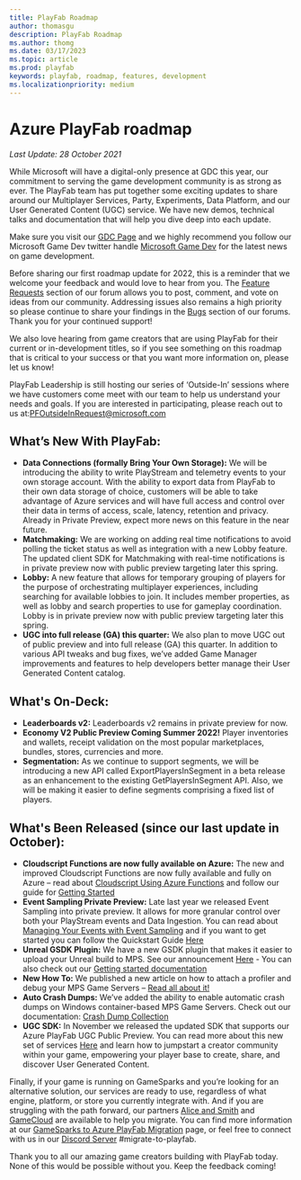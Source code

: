 ```yaml
---
title: PlayFab Roadmap
author: thomasgu
description: PlayFab Roadmap
ms.author: thomg
ms.date: 03/17/2023
ms.topic: article
ms.prod: playfab
keywords: playfab, roadmap, features, development
ms.localizationpriority: medium
---
```



# Azure PlayFab roadmap

_Last Update: 28 October 2021_

While Microsoft will have a digital-only presence at GDC this year, our commitment to serving the game development community is as strong as ever. The PlayFab team has put together some exciting updates to share around our Multiplayer Services, Party, Experiments, Data Platform, and our User Generated Content (UGC) service. We have new demos, technical talks and documentation that will help you dive deep into each update. 

Make sure you visit our [GDC Page](https://developer.microsoft.com/games/events/gdc/) and we highly recommend you follow our Microsoft Game Dev twitter handle [Microsoft Game Dev](https://twitter.com/msftgamestack) for the latest news on game development.  

Before sharing our first roadmap update for 2022, this is a reminder that we welcome your feedback and would love to hear from you. The [Feature Requests](https://community.playfab.com/spaces/24/index.html?sort=votes) section of our forum allows you to post, comment, and vote on ideas from our community. Addressing issues also remains a high priority so please continue to share your findings in the [Bugs](https://community.playfab.com/spaces/23/index.html) section of our forums. Thank you for your continued support! 

We also love hearing from game creators that are using PlayFab for their current or in-development titles, so if you see something on this roadmap that is critical to your success or that you want more information on, please let us know! 

PlayFab Leadership is still hosting our series of ‘Outside-In’ sessions where we have customers come meet with our team to help us understand your needs and goals. If you are interested in participating, please reach out to us at:PFOutsideInRequest@microsoft.com  

## What’s New With PlayFab:

- **Data Connections (formally Bring Your Own Storage):** We will be introducing the ability to write PlayStream and telemetry events to your own storage account. With the ability to export data from PlayFab to their own data storage of choice, customers will be able to take advantage of Azure services and will have full access and control over their data in terms of access, scale, latency, retention and privacy. Already in Private Preview, expect more news on this feature in the near future.
- **Matchmaking:** We are working on adding real time notifications to avoid polling the ticket status as well as integration with a new Lobby feature.  The updated client SDK for Matchmaking with real-time notifications is in private preview now with public preview targeting later this spring. 
- **Lobby:** A new feature that allows for temporary grouping of players for the purpose of orchestrating multiplayer experiences, including searching for available lobbies to join. It includes member properties, as well as lobby and search properties to use for gameplay coordination. Lobby is in private preview now with public preview targeting later this spring.
- **UGC into full release (GA) this quarter:** We also plan to move UGC out of public preview and into full release (GA) this quarter. In addition to various API tweaks and bug fixes, we’ve added Game Manager improvements and features to help developers better manage their User Generated Content catalog.

## What's On-Deck:

- **Leaderboards v2:** Leaderboards v2 remains in private preview for now.
- **Economy V2 Public Preview Coming Summer 2022!** Player inventories and wallets, receipt validation on the most popular marketplaces, bundles, stores, currencies and more.
- **Segmentation:** As we continue to support segments, we will be introducing a new API called ExportPlayersInSegment in a beta release as an enhancement to the existing GetPlayersInSegment API. Also, we will be making it easier to define segments comprising a fixed list of players.  

## What's Been Released (since our last update in October):

- **Cloudscript Functions are now fully available on Azure:** The new and improved Cloudscript Functions are now fully available and fully on Azure – read about [Cloudscript Using Azure Functions](https://blog.playfab.com/blog/announcing-cloudscript-using-azure-functions-is-now-ga) and follow our guide for [Getting Started](https://docs.microsoft.com/en-us/gaming/playfab/features/automation/cloudscript-af/quickstart) 
- **Event Sampling Private Preview:** Late last year we released Event Sampling into private preview. It allows for more granular control over both your PlayStream events and Data Ingestion. You can read about [Managing Your Events with Event Sampling](https://blog.playfab.com/blog/manage-events-with-sampling-on-azure-playfab) and if you want to get started you can follow the Quickstart Guide [Here](https://docs.microsoft.com/gaming/playfab/features/data/manage-events-with-sampling/)   
- **Unreal GSDK Plugin:** We have a new GSDK plugin that makes it easier to upload your Unreal build to MPS. See our announcement [Here](Https://blog.playfab.com/blog/new-unreal-gsdk-plugin-simplifies-azure-mps-deployment) - You can also check out our [Getting started documentation](https://docs.microsoft.com/gaming/playfab/features/multiplayer/servers/server-sdks/unreal-gsdk/) 
- **New How To:** We published a new article on how to attach a profiler and debug your MPS Game Servers – [Read all about it!](https://docs.microsoft.com/gaming/playfab/features/multiplayer/servers/attaching-a-profiler)
- **Auto Crash Dumps:** We’ve added the ability to enable automatic crash dumps on Windows container-based MPS Game Servers. Check out our documentation: [Crash Dump Collection](https://docs.microsoft.com/gaming/playfab/features/multiplayer/servers/crash-dump-collection)
- **UGC SDK:** In November we released the updated SDK that supports our Azure PlayFab UGC Public Preview. You can read more about this new set of services [Here](https://blog.playfab.com/blog/announcing-azure-playfab-user-generated-content-public-preview/) and learn how to jumpstart a creator community within your game, empowering your player base to create, share, and discover User Generated Content. 

Finally, if your game is running on GameSparks and you’re looking for an alternative solution, our services are ready to use, regardless of what engine, platform, or store you currently integrate with. And if you are struggling with the path forward, our partners [Alice and Smith](https://www.xrserver.com/migrate) and [GameCloud](https://www.gamecloudnet.com/) are available to help you migrate. You can find more information at our [GameSparks to Azure PlayFab Migration](https://playfab.com/gamesparks-to-playfab/) page, or feel free to connect with us in our [Discord Server](https://discord.com/invite/gamestack) #migrate-to-playfab.

Thank you to all our amazing game creators building with PlayFab today. None of this would be possible without you. Keep the feedback coming! 
